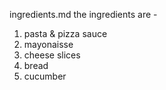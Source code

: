 ingredients.md
the ingredients are -
1) pasta & pizza sauce 
2) mayonaisse
3) cheese slices 
4) bread 
5) cucumber